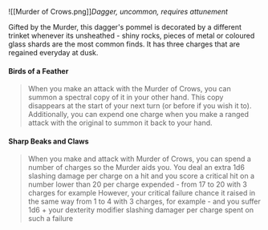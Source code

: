 
![[Murder of Crows.png]]*Dagger, uncommon, requires attunement*

Gifted by the Murder, this dagger's pommel is decorated by a different trinket whenever its unsheathed - shiny rocks, pieces of metal or coloured glass shards are the most common finds. It has three charges that are regained everyday at dusk.

#### Birds of a Feather
>When you make an attack with the Murder of Crows, you can summon a spectral copy of it in your other hand. This copy disappears at the start of your next turn (or before if you wish it to).
>Additionally, you can expend one charge when you make a ranged attack with the original to summon it back to your hand.

#### Sharp Beaks and Claws
>When you make and attack with Murder of Crows, you can spend a number of charges so the Murder aids you. You deal an extra 1d6 slashing damage per charge on a hit and you score a critical hit on a number lower than 20 per charge expended - from 17 to 20 with 3 charges for example
>However, your critical failure chance it raised in the same way from 1 to 4 with 3 charges, for example - and you suffer 1d6 +  your dexterity modifier slashing damager per charge spent on such a failure